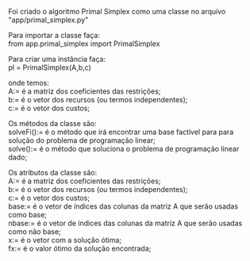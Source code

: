 Foi criado o algoritmo Primal Simplex como uma classe no arquivo "app/primal_simplex.py"


Para importar a classe faça:<br>
from app.primal_simplex import PrimalSimplex<br>


Para criar uma instância faça:<br>
pl = PrimalSimplex(A,b,c)<br>

onde temos:<br>
A:= é a matriz dos coeficientes das restrições;<br>
b:= é o vetor dos recursos (ou termos independentes);<br>
c:= é o vetor dos custos;<br>


Os métodos da classe são:<br>
solveFi():= é o método que irá encontrar uma base factível para para solução do problema de programação linear;<br>
solve():= é o método que soluciona o problema de programação linear dado;<br>


Os atributos da classe são:<br>
A:= é a matriz dos coeficientes das restrições;<br>
b:= é o vetor dos recursos (ou termos independentes);<br>
c:= é o vetor dos custos;<br>
base:= é o vetor de índices das colunas da matriz A que serão usadas como base;<br>
nbase:= é o vetor de índices das colunas da matriz A que serão usadas como não base;<br>
x:= é o vetor com a solução ótima;<br>
fx:= é o valor ótimo da solução encontrada;<br>

